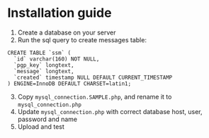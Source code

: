 
# Installation guide

1. Create a database on your server
2. Run the sql query to create messages table:

```
CREATE TABLE `ssm` (
  `id` varchar(160) NOT NULL,
  `pgp_key` longtext,
  `message` longtext,
  `created` timestamp NULL DEFAULT CURRENT_TIMESTAMP
) ENGINE=InnoDB DEFAULT CHARSET=latin1;
```

3. Copy `mysql_connection.SAMPLE.php`, and rename it to `mysql_connection.php`
4. Update `mysql_connection.php` with correct database host, user, password and name
5. Upload and test